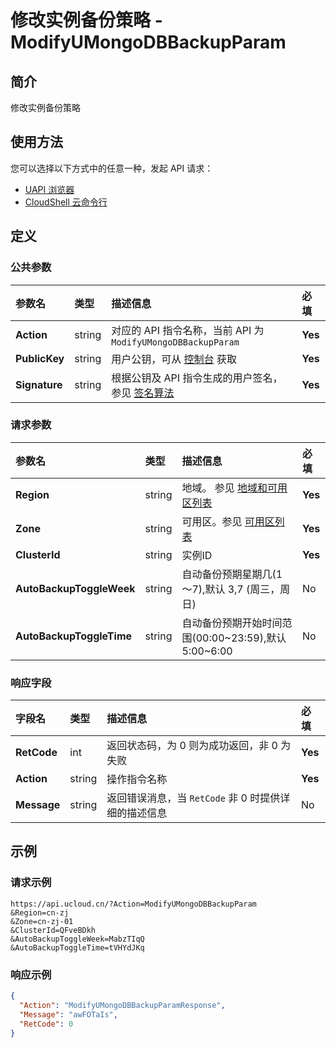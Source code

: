 # 修改实例备份策略 - ModifyUMongoDBBackupParam

## 简介

修改实例备份策略






## 使用方法

您可以选择以下方式中的任意一种，发起 API 请求：
- [UAPI 浏览器](https://console.ucloud.cn/uapi/detail?id=ModifyUMongoDBBackupParam)
- [CloudShell 云命令行](https://shell.ucloud.cn/)


## 定义

### 公共参数

| 参数名 | 类型 | 描述信息 | 必填 |
|:---|:---|:---|:---|
| **Action**     | string  | 对应的 API 指令名称，当前 API 为 `ModifyUMongoDBBackupParam`                        | **Yes** |
| **PublicKey**  | string  | 用户公钥，可从 [控制台](https://console.ucloud.cn/uapi/apikey) 获取                                             | **Yes** |
| **Signature**  | string  | 根据公钥及 API 指令生成的用户签名，参见 [签名算法](api/summary/signature.md)  | **Yes** |

### 请求参数

| 参数名 | 类型 | 描述信息 | 必填 |
|:---|:---|:---|:---|
| **Region** | string | 地域。 参见 [地域和可用区列表](https://docs.ucloud.cn/api/summary/regionlist) |**Yes**|
| **Zone** | string | 可用区。参见 [可用区列表](https://docs.ucloud.cn/api/summary/regionlist) |**Yes**|
| **ClusterId** | string | 实例ID |**Yes**|
| **AutoBackupToggleWeek** | string | 自动备份预期星期几(1～7),默认 3,7 (周三，周日) |No|
| **AutoBackupToggleTime** | string | 自动备份预期开始时间范围(00:00\~23:59),默认 5:00\~6:00 |No|

### 响应字段

| 字段名 | 类型 | 描述信息 | 必填 |
|:---|:---|:---|:---|
| **RetCode** | int | 返回状态码，为 0 则为成功返回，非 0 为失败 |**Yes**|
| **Action** | string | 操作指令名称 |**Yes**|
| **Message** | string | 返回错误消息，当 `RetCode` 非 0 时提供详细的描述信息 |No|




## 示例

### 请求示例
    
```
https://api.ucloud.cn/?Action=ModifyUMongoDBBackupParam
&Region=cn-zj
&Zone=cn-zj-01
&ClusterId=QFveBDkh
&AutoBackupToggleWeek=MabzTIqQ
&AutoBackupToggleTime=tVHYdJKq
```

### 响应示例
    
```json
{
  "Action": "ModifyUMongoDBBackupParamResponse",
  "Message": "awFOTaIs",
  "RetCode": 0
}
```






